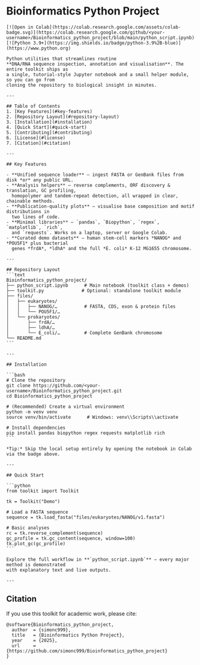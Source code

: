 # Bioinformatics Python Project
    
    [![Open in Colab](https://colab.research.google.com/assets/colab-badge.svg)](https://colab.research.google.com/github/<your-username>/Bioinformatics_python_project/blob/main/python_script.ipynb)
    [![Python 3.9+](https://img.shields.io/badge/python-3.9%2B-blue)](https://www.python.org)
    
    Python utilities that streamlines routine
    **DNA/RNA sequence inspection, annotation and visualisation**. The entire toolkit ships as
    a single, tutorial-style Jupyter notebook and a small helper module, so you can go from
    cloning the repository to biological insight in minutes.
    
    ---
    
    ## Table of Contents
    1. [Key Features](#key-features)  
    2. [Repository Layout](#repository-layout)  
    3. [Installation](#installation)  
    4. [Quick Start](#quick-start)  
    5. [Contributing](#contributing)  
    6. [License](#license)  
    7. [Citation](#citation)
    
    ---
    
    ## Key Features
    
    - **Unified sequence loader** – ingest FASTA or GenBank files from disk *or* any public URL.  
    - **Analysis helpers** – reverse complements, ORF discovery & translation, GC profiling,
      homopolymer and tandem-repeat detection, all wrapped in clear, chainable methods.  
    - **Publication-quality plots** – visualise base composition and motif distributions in
      two lines of code.  
    - **Minimal libraries** – `pandas`, `Biopython`, `regex`, `matplotlib`, `rich`,
      and `requests`. Works on a laptop, server or Google Colab.  
    - **Curated demo datasets** – human stem-cell markers *NANOG* and *POU5F1* plus bacterial
      genes *frdA*, *ldhA* and the full *E. coli* K-12 MG1655 chromosome.
    
    ---
    
    ## Repository Layout
    ```text
    Bioinformatics_python_project/
    ├── python_script.ipynb      # Main notebook (toolkit class + demos)
    ├── toolkit.py              # Optional: standalone toolkit module
    ├── files/
    │   ├── eukaryotes/
    │   │   ├── NANOG/…          # FASTA, CDS, exon & protein files
    │   │   └── POU5F1/…
    │   └── prokaryotes/
    │       ├── frdA/…
    │       ├── ldhA/…
    │       └── E_coli/…         # Complete GenBank chromosome
    └── README.md                
    ```
    
    ---
    
    ## Installation
    
    ```bash
    # Clone the repository
    git clone https://github.com/<your-username>/Bioinformatics_python_project.git
    cd Bioinformatics_python_project
    
    # (Recommended) Create a virtual environment
    python -m venv venv
    source venv/bin/activate      # Windows: venv\\Scripts\\activate
    
    # Install dependencies
    pip install pandas biopython regex requests matplotlib rich
    ```
    
    *Tip:* Skip the local setup entirely by opening the notebook in Colab via the badge above.
    
    ---
    
    ## Quick Start
    
    ```python
    from toolkit import Toolkit              
    
    tk = Toolkit("Demo")
    
    # Load a FASTA sequence
    sequence = tk.load_fasta("files/eukaryotes/NANOG/v1.fasta")
    
    # Basic analyses
    rc = tk.reverse_complement(sequence)
    gc_profile = tk.gc_content(sequence, window=100)
    tk.plot_gc(gc_profile)
    ```
    
    Explore the full workflow in **`python_script.ipynb`** – every major method is demonstrated
    with explanatory text and live outputs.
    
    ---
    
    
## Citation

If you use this toolkit for academic work, please cite:

```
@software{Bioinformatics_python_project,
  author  = {simonc999},
  title   = {Bioinformatics Python Project},
  year    = {2025},
  url     = {https://github.com/simonc999/Bioinformatics_python_project}
}
```